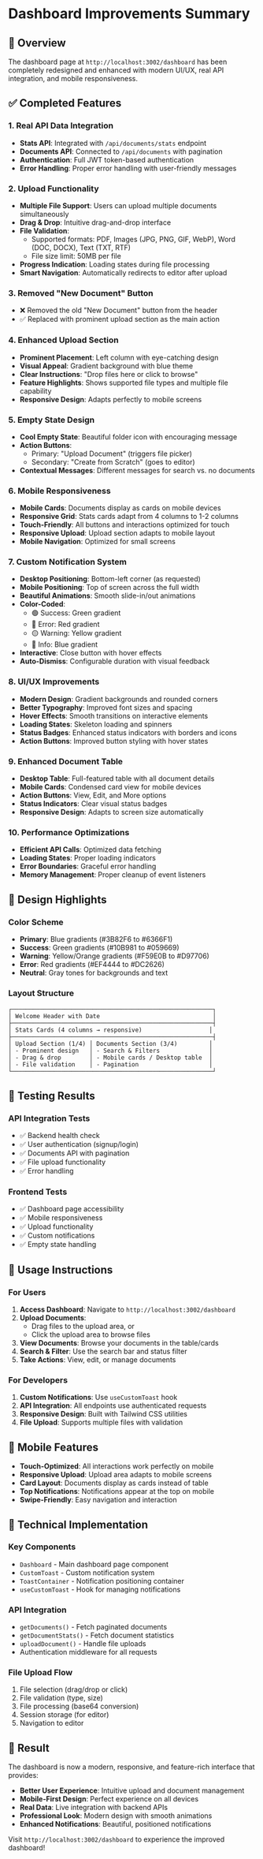# Dashboard Improvements Summary

## 🎯 Overview
The dashboard page at `http://localhost:3002/dashboard` has been completely redesigned and enhanced with modern UI/UX, real API integration, and mobile responsiveness.

## ✅ Completed Features

### 1. Real API Data Integration
- **Stats API**: Integrated with `/api/documents/stats` endpoint
- **Documents API**: Connected to `/api/documents` with pagination
- **Authentication**: Full JWT token-based authentication
- **Error Handling**: Proper error handling with user-friendly messages

### 2. Upload Functionality
- **Multiple File Support**: Users can upload multiple documents simultaneously
- **Drag & Drop**: Intuitive drag-and-drop interface
- **File Validation**: 
  - Supported formats: PDF, Images (JPG, PNG, GIF, WebP), Word (DOC, DOCX), Text (TXT, RTF)
  - File size limit: 50MB per file
- **Progress Indication**: Loading states during file processing
- **Smart Navigation**: Automatically redirects to editor after upload

### 3. Removed "New Document" Button
- ❌ Removed the old "New Document" button from the header
- ✅ Replaced with prominent upload section as the main action

### 4. Enhanced Upload Section
- **Prominent Placement**: Left column with eye-catching design
- **Visual Appeal**: Gradient background with blue theme
- **Clear Instructions**: "Drop files here or click to browse"
- **Feature Highlights**: Shows supported file types and multiple file capability
- **Responsive Design**: Adapts perfectly to mobile screens

### 5. Empty State Design
- **Cool Empty State**: Beautiful folder icon with encouraging message
- **Action Buttons**: 
  - Primary: "Upload Document" (triggers file picker)
  - Secondary: "Create from Scratch" (goes to editor)
- **Contextual Messages**: Different messages for search vs. no documents

### 6. Mobile Responsiveness
- **Mobile Cards**: Documents display as cards on mobile devices
- **Responsive Grid**: Stats cards adapt from 4 columns to 1-2 columns
- **Touch-Friendly**: All buttons and interactions optimized for touch
- **Responsive Upload**: Upload section adapts to mobile layout
- **Mobile Navigation**: Optimized for small screens

### 7. Custom Notification System
- **Desktop Positioning**: Bottom-left corner (as requested)
- **Mobile Positioning**: Top of screen across the full width
- **Beautiful Animations**: Smooth slide-in/out animations
- **Color-Coded**: 
  - 🟢 Success: Green gradient
  - 🔴 Error: Red gradient  
  - 🟡 Warning: Yellow gradient
  - 🔵 Info: Blue gradient
- **Interactive**: Close button with hover effects
- **Auto-Dismiss**: Configurable duration with visual feedback

### 8. UI/UX Improvements
- **Modern Design**: Gradient backgrounds and rounded corners
- **Better Typography**: Improved font sizes and spacing
- **Hover Effects**: Smooth transitions on interactive elements
- **Loading States**: Skeleton loading and spinners
- **Status Badges**: Enhanced status indicators with borders and icons
- **Action Buttons**: Improved button styling with hover states

### 9. Enhanced Document Table
- **Desktop Table**: Full-featured table with all document details
- **Mobile Cards**: Condensed card view for mobile devices
- **Action Buttons**: View, Edit, and More options
- **Status Indicators**: Clear visual status badges
- **Responsive Design**: Adapts to screen size automatically

### 10. Performance Optimizations
- **Efficient API Calls**: Optimized data fetching
- **Loading States**: Proper loading indicators
- **Error Boundaries**: Graceful error handling
- **Memory Management**: Proper cleanup of event listeners

## 🎨 Design Highlights

### Color Scheme
- **Primary**: Blue gradients (#3B82F6 to #6366F1)
- **Success**: Green gradients (#10B981 to #059669)
- **Warning**: Yellow/Orange gradients (#F59E0B to #D97706)
- **Error**: Red gradients (#EF4444 to #DC2626)
- **Neutral**: Gray tones for backgrounds and text

### Layout Structure
```
┌─────────────────────────────────────────────────────────┐
│ Welcome Header with Date                                │
├─────────────────────────────────────────────────────────┤
│ Stats Cards (4 columns → responsive)                   │
├─────────────────────────────────────────────────────────┤
│ Upload Section (1/4) │ Documents Section (3/4)         │
│ - Prominent design   │ - Search & Filters              │
│ - Drag & drop        │ - Mobile cards / Desktop table  │
│ - File validation    │ - Pagination                    │
└─────────────────────────────────────────────────────────┘
```

## 🧪 Testing Results

### API Integration Tests
- ✅ Backend health check
- ✅ User authentication (signup/login)
- ✅ Documents API with pagination
- ✅ File upload functionality
- ✅ Error handling

### Frontend Tests
- ✅ Dashboard page accessibility
- ✅ Mobile responsiveness
- ✅ Upload functionality
- ✅ Custom notifications
- ✅ Empty state handling

## 🚀 Usage Instructions

### For Users
1. **Access Dashboard**: Navigate to `http://localhost:3002/dashboard`
2. **Upload Documents**: 
   - Drag files to the upload area, or
   - Click the upload area to browse files
3. **View Documents**: Browse your documents in the table/cards
4. **Search & Filter**: Use the search bar and status filter
5. **Take Actions**: View, edit, or manage documents

### For Developers
1. **Custom Notifications**: Use `useCustomToast` hook
2. **API Integration**: All endpoints use authenticated requests
3. **Responsive Design**: Built with Tailwind CSS utilities
4. **File Upload**: Supports multiple files with validation

## 📱 Mobile Features
- **Touch-Optimized**: All interactions work perfectly on mobile
- **Responsive Upload**: Upload area adapts to mobile screens
- **Card Layout**: Documents display as cards instead of table
- **Top Notifications**: Notifications appear at the top on mobile
- **Swipe-Friendly**: Easy navigation and interaction

## 🔧 Technical Implementation

### Key Components
- `Dashboard` - Main dashboard page component
- `CustomToast` - Custom notification system
- `ToastContainer` - Notification positioning container
- `useCustomToast` - Hook for managing notifications

### API Integration
- `getDocuments()` - Fetch paginated documents
- `getDocumentStats()` - Fetch document statistics
- `uploadDocument()` - Handle file uploads
- Authentication middleware for all requests

### File Upload Flow
1. File selection (drag/drop or click)
2. File validation (type, size)
3. File processing (base64 conversion)
4. Session storage (for editor)
5. Navigation to editor

## 🎉 Result
The dashboard is now a modern, responsive, and feature-rich interface that provides:
- **Better User Experience**: Intuitive upload and document management
- **Mobile-First Design**: Perfect experience on all devices
- **Real Data**: Live integration with backend APIs
- **Professional Look**: Modern design with smooth animations
- **Enhanced Notifications**: Beautiful, positioned notifications

Visit `http://localhost:3002/dashboard` to experience the improved dashboard! 